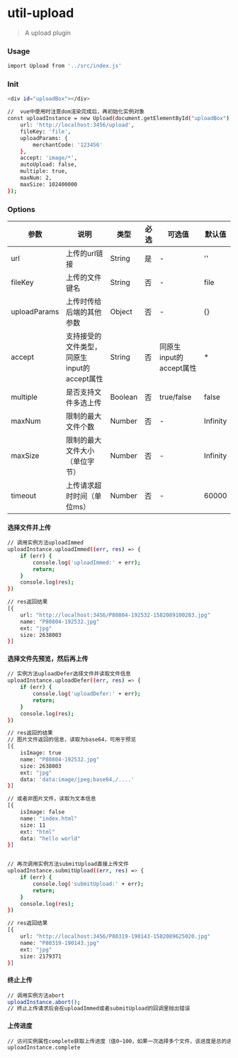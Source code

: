 # **util-upload**

> A upload plugin

### **Usage**
``` bash
import Upload from '../src/index.js'
```
### **Init**
```bash
<div id="uploadBox"></div>

//  vue中使用时注意dom渲染完成后，再初始化实例对象
const uploadInstance = new Upload(document.getElementById("uploadBox"), {
    url: 'http://localhost:3456/upload',
    fileKey: 'file',
    uploadParams: {
        merchantCode: '123456'
    },
    accept: 'image/*',
    autoUpload: false,
    multiple: true,
    maxNum: 2,
    maxSize: 102400000
});
```

### **Options**

参数|说明|类型|必选|可选值|默认值
---|---|---|---|---|---
url|上传的url链接|String|是|-|''
fileKey|上传的文件键名|String|否|-|file
uploadParams|上传时传给后端的其他参数|Object|否|-|{}
accept|支持接受的文件类型，同原生input的accept属性|String|否|同原生input的accept属性|*
multiple|是否支持文件多选上传|Boolean|否|true/false|false
maxNum|限制的最大文件个数|Number|否|-|Infinity
maxSize|限制的最大文件大小（单位字节）|Number|否|-|Infinity
timeout|上传请求超时时间（单位ms）|Number|否|-|60000


#### 选择文件并上传
```bash
// 调用实例方法uploadImmed
uploadInstance.uploadImmed((err, res) => {
	if (err) {
		console.log('uploadImmed:' + err);
		return;
	}
	console.log(res);
})

// res返回结果
[{
	url: "http://localhost:3456/P80804-192532-1582089100283.jpg"
	name: "P80804-192532.jpg"
	ext: "jpg"
	size: 2638003
}]
```

#### 选择文件先预览，然后再上传
```bash
// 实例方法uploadDefer选择文件并读取文件信息
uploadInstance.uploadDefer((err, res) => {
	if (err) {
		console.log('uploadDefer:' + err);
		return;
	}
	console.log(res);
})

// res返回的结果
// 图片文件返回的信息，读取为base64，可用于预览
[{
    isImage: true
    name: "P80804-192532.jpg"
    size: 2638003
    ext: "jpg"
    data: 'data:image/jpeg;base64,/....'
}]

// 或者非图片文件，读取为文本信息
[{
    isImage: false
    name: "index.html"
    size: 11
    ext: "html"
    data: "hello world"
}]


// 再次调用实例方法submitUpload直接上传文件
uploadInstance.submitUpload((err, res) => {
	if (err) {
		console.log('submitUpload:' + err);
		return;
	}
	console.log(res);
})

// res返回结果
[{
	url: "http://localhost:3456/P80319-190143-1582089625020.jpg"
	name: "P80319-190143.jpg"
	ext: "jpg"
	size: 2179371
}]
```

#### 终止上传
```bash
// 调用实例方法abort
uploadInstance.abort();
// 终止上传请求后会在uploadImmed或者submitUpload的回调里抛出错误
```

#### 上传进度
```bash
// 访问实例属性complete获取上传进度（值0~100，如果一次选择多个文件，该进度是总的进度）
uploadInstance.complete
```


